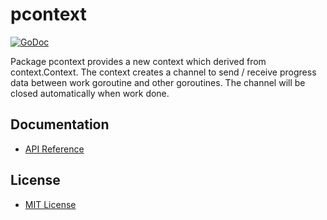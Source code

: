 # pcontext

[![GoDoc](https://pkg.go.dev/github.com/northbright/pcontext?status.svg)](https://pkg.go.dev/github.com/northbright/pcontext)

Package pcontext provides a new context which derived from context.Context.
The context creates a channel to send / receive progress data between work goroutine and other goroutines. The channel will be closed automatically when work done.

## Documentation
* [API Reference](http://godoc.org/github.com/northbright/pcontext)

## License
* [MIT License](./LICENSE)
